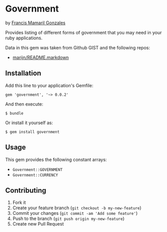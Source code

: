 # Government
by [Francis Mamaril Gonzales](https://github.com/FrancisMG)

Provides listing of different forms of government that you may need in your ruby applications.

Data in this gem was taken from Github GIST and the following repos:

* [marijn/README.markdown](https://gist.github.com/marijn/274449#file-nationalities-yaml)

## Installation

Add this line to your application's Gemfile:

    gem 'government', '~> 0.0.2'

And then execute:

    $ bundle

Or install it yourself as:

    $ gem install government

## Usage

This gem provides the following constant arrays:

* `Government::GOVERNMENT`
* `Government::CURRENCY`

## Contributing

1. Fork it
2. Create your feature branch (`git checkout -b my-new-feature`)
3. Commit your changes (`git commit -am 'Add some feature'`)
4. Push to the branch (`git push origin my-new-feature`)
5. Create new Pull Request
